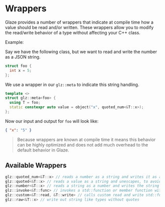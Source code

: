 # Wrappers

Glaze provides a number of wrappers that indicate at compile time how a value should be read and/or written. These wrappers allow you to modify the read/write behavior of a type without affecting your C++ class.

Example:

Say we have the following class, but we want to read and write the number as a JSON string.

```c++
struct foo {
  int x = 5;
};
```

We use a wrapper in our `glz::meta` to indicate this string handling.

```c++
template <>
struct glz::meta<foo> {
  using T = foo;
  static constexpr auto value = object("x", quoted_num<&T::x>);
};
```

Now our input and output for `foo` will look like:

```json
{ "x": "5" }
```

> Because wrappers are known at compile time it means this behavior can be highly optimized and does not add much overhead to the default behavior in Glaze.

## Available Wrappers

```c++
glz::quoted_num<&T::x> // reads a number as a string and writes it as a string
glz::quoted<&T::x> // reads a value as a string and unescapes, to avoid the user having to parse twice
glz::number<&T::x> // reads a string as a number and writes the string as a number
glz::invoke<&T::func> // invokes a std::function or member function with n-arguments as an array input
glz::custom<&T::read, &T::write> // calls custom read and write std::functions or member functions
glz::raw<&T::x> // write out string like types without quotes
```

